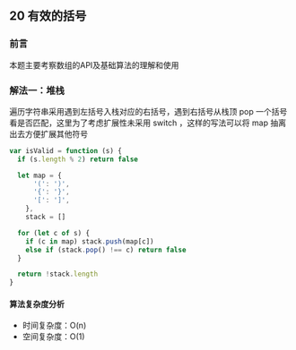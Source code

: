 ## 20 有效的括号

### 前言
本题主要考察数组的API及基础算法的理解和使用


### 解法一：堆栈
遍历字符串采用遇到左括号入栈对应的右括号，遇到右括号从栈顶 pop 一个括号看是否匹配，这里为了考虑扩展性未采用 switch ，这样的写法可以将 map 抽离出去方便扩展其他符号

```js
var isValid = function (s) {
  if (s.length % 2) return false

  let map = {
      '(': ')',
      '{': '}',
      '[': ']',
    },
    stack = []

  for (let c of s) {
    if (c in map) stack.push(map[c])
    else if (stack.pop() !== c) return false
  }

  return !stack.length
}
```

#### 算法复杂度分析
- 时间复杂度：O(n)
- 空间复杂度：O(1) 
&nbsp;
    